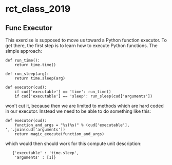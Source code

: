 # rct_class_2019


## Func Executor

This exercise is supposed to move us toward a Python function executor.  To get there, the first step is to learn how to execute Python functions.  The simple approach:

```
def run_time():
    return time.time()

def run_sleep(arg):
    return time.sleep(arg)

def executor(cud):
    if cud['executable'] == 'time': run_time()
    if cud['executable'] == 'sleep': run_sleep(cud['arguments'])
```

won't cut it, because then we are limited to methods which are hard coded in our executor.  Instead we need to be able to do something like this:

```
def executor(cud):
    function_and_args = "%s(%s)" % (cud['executable'], ','.join(cud['arguments'])
    return magic_execute(function_and_args)
```

which would then should work for this compute unit description:

```
   {'executable' : 'time.sleep',
    'arguments' : [1]}
```

